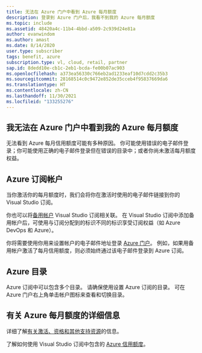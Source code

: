 ```yaml
---
title: 无法在 Azure 门户中看到 Azure 每月额度
description: 登录到 Azure 门户后，我看不到我的 Azure 每月额度
ms.topic: include
ms.assetid: 48420a4c-11b4-4bbd-a509-2c939d24e81a
author: evanwindom
ms.author: amast
ms.date: 8/14/2020
user.type: subscriber
tags: benefit, azure
subscription.type: vl, cloud, retail, partner
sap.id: 8dedd10e-cb1c-2eb1-bcda-fe00b07ac903
ms.openlocfilehash: a373ea56330c766eb2ad1233eaf10d7cdd2c35b3
ms.sourcegitcommit: 28168514c0c9472e852de35cceb4f95837669da6
ms.translationtype: HT
ms.contentlocale: zh-CN
ms.lasthandoff: 11/30/2021
ms.locfileid: "133255276"
---
```

## <a name="im-unable-to-see-my-azure-monthly-credit-in-the-azure-portal"></a>我无法在 Azure 门户中看到我的 Azure 每月额度

无法看到 Azure 每月信用额度可能有多种原因。 你可能使用错误的电子邮件登录；你可能使用正确的电子邮件登录但在错误的目录中；或者你尚未激活每月额度权益。 

## <a name="azure-subscription-account"></a>Azure 订阅帐户 

当你激活你的每月额度时，我们会将你在激活时使用的电子邮件链接到你的 Visual Studio 订阅。  

你也可以将[备用帐户](https://docs.microsoft.com/visualstudio/subscriptions/vs-alternate-identity) Visual Studio 订阅相关联。 在 Visual Studio 订阅中添加备用帐户后，可使用与订阅分配到的标识不同的标识享受订阅权益（如 Azure DevOps 和 Azure）。  

你将需要使用你用来设置帐户的电子邮件地址登录 [Azure 门户](https://portal.azure.com/)。 例如，如果用备用帐户激活了每月信用额度，则必须始终通过该电子邮件登录到 Azure 订阅。 

## <a name="azure-directories"></a>Azure 目录
 
Azure 订阅中可以包含多个目录。 请确保使用设置 Azure 订阅的目录。 可在 Azure 门户右上角单击帐户图标来查看和切换目录。 

## <a name="more-information-about-monthly-azure-credits"></a>有关 Azure 每月额度的详细信息

详细了解[有关激活、资格和其他支持资源](https://docs.microsoft.com/visualstudio/subscriptions/vs-azure)的信息。  

了解如何使用 Visual Studio 订阅中包含的 [Azure 信用额度](https://azure.microsoft.com/pricing/member-offers/credit-for-visual-studio-subscribers/#azure-credits)。 